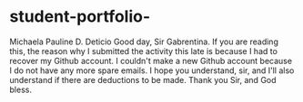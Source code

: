 # student-portfolio-
Michaela Pauline D. Deticio
Good day, Sir Gabrentina. If you are reading this, the reason why I submitted the activity this late is because I had to recover my Github account. I couldn't make a new Github account because I do not have any more spare emails. I hope you understand, sir, and I'll also understand if there are deductions to be made. Thank you Sir, and God bless. 
